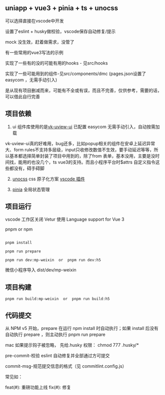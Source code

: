 ## uniapp + vue3 + pinia + ts + unocss

可以选择直接在vscode中开发

设置了eslint + husky做校验，vscode保存自动修复/提示

mock 没生效，赶着做需求，没管了

有一些常用的vue3写法的示例

实现了一些有的没的可能有用的hooks - 见src/hooks

实现了一些可能用到的组件-见src/components/dmc  (pages.json设置了easycom ，无需手动引入)

是从现有项目删减而来，可能有不全或有误，而且不完善，仅供参考，需要的话，可以借此自行完善

## 项目依赖

1. ui 组件库使用的是[vk-uview-ui](https://vkuviewdoc.fsq.pub/components/intro.html) 已配置 easycom 无需手动引入，自动按需加载

vk-uview-ui真的好难用，bug还多，比如popup相关的组件在安卓上延迟异常大、form rules不支持多层级，input只收修改数值不生效，要手动延迟等等，所以基本都选择简单封装了项目中用到的，除了from 表单，基本没用，主要是没时间找，能用的也没几个，ts vue3的支持。而且小程序平台时$attrs 自定义指令这些都没有，碍手碍脚


2. [unocss](https://uno.antfu.me/) css 原子化方案 [vscode 插件](https://marketplace.visualstudio.com/items?itemName=antfu.unocss)

3. [pinia](https://pinia.web3doc.top/introduction.html) 全局状态管理

## 项目运行

vscode 工作区关闭 Vetur 使用 Language support for Vue 3

pnpm or npm

```shell

pnpm install

pnpm run prepare

pnpm run dev:mp-weixin  or  pnpm run dev:h5

```

微信小程序导入 dist/dev/mp-weixin

## 项目构建

```shell
pnpm run build:mp-weixin  or  pnpm run build:h5

```

## 代码提交

从 NPM v5 开始，prepare 在运行 npm install 时自动执行；如果 install 后没有自动执行 prepare ，则主动执行 pnpm run prepare

mac 如果提示钩子被忽略， 先给.husky 权限： chmod 777 .husky/\*

pre-commit-校验 eslint 自动修复并全部通过方可提交

commit-msg-规范提交信息的格式（见 commitlint.config.js）

常见如：

feat(#): 重磅功能上线
fix(#): 修复
